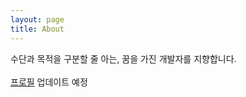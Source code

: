 ```yaml
---
layout: page
title: About
---
```


<p class="message">
  수단과 목적을 구분할 줄 아는, 꿈을 가진 개발자를 지향합니다.
  <br>
  <br>
  <a href="https://www.rocketpunch.com/@daseulsong90">프로필</a>
  <span>업데이트 예정</span>
</p>
